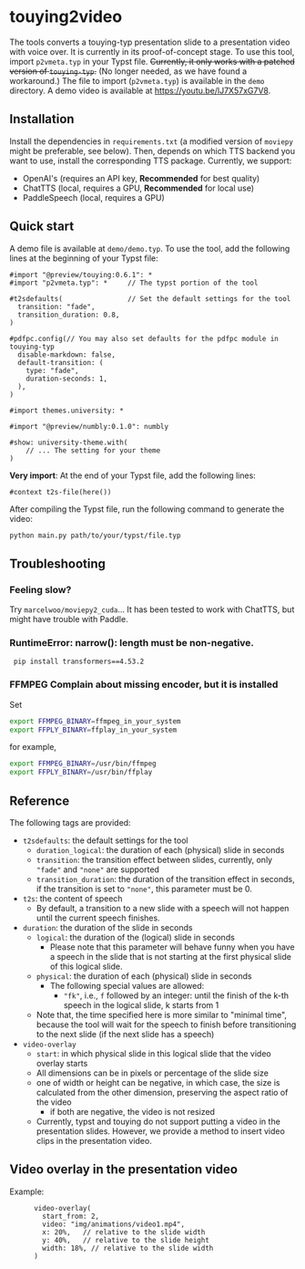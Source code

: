 # touying2video

The tools converts a touying-typ presentation slide to a presentation video with voice over. 
It is currently in its proof-of-concept stage.
To use this tool, import `p2vmeta.typ` in your Typst file.  ~~Currently, it only works with a patched version of `touying-typ`.~~ (No longer needed, as we have found a workaround.)  The file to import (`p2vmeta.typ`) is available in the `demo` directory.  A demo video is available at <https://youtu.be/lJ7X57xG7V8>.


## Installation

Install the dependencies in `requirements.txt` (a modified version of `moviepy` might be preferable, see below).
Then, depends on which TTS backend you want to use, install the corresponding TTS package.  Currently, we support:
- OpenAI's (requires an API key, **Recommended** for best quality)
- ChatTTS (local, requires a GPU, **Recommended** for local use)
- PaddleSpeech (local, requires a GPU)


## Quick start

A demo file is available at `demo/demo.typ`.   To use the tool, add the following lines at the beginning of your Typst file:

```typst
#import "@preview/touying:0.6.1": *
#import "p2vmeta.typ": *     // The typst portion of the tool

#t2sdefaults(                // Set the default settings for the tool
  transition: "fade",
  transition_duration: 0.8,
)

#pdfpc.config(// You may also set defaults for the pdfpc module in touying-typ
  disable-markdown: false,
  default-transition: (
    type: "fade",
    duration-seconds: 1,
  ),
)

#import themes.university: *

#import "@preview/numbly:0.1.0": numbly

#show: university-theme.with(
    // ... The setting for your theme
)
```

**Very import**: At the end of your Typst file, add the following lines:

```typst
#context t2s-file(here())
```

After compiling the Typst file, run the following command to generate the video:

```bash
python main.py path/to/your/typst/file.typ
```

## Troubleshooting

### Feeling slow? 

Try `marcelwoo/moviepy2_cuda`...  It has been tested to work with ChatTTS, but might have trouble with Paddle.

### RuntimeError: narrow(): length must be non-negative.

` pip install transformers==4.53.2`


### FFMPEG Complain about missing encoder, but it is installed

Set 
```bash
export FFMPEG_BINARY=ffmpeg_in_your_system
export FFPLY_BINARY=ffplay_in_your_system
```
for example, 
```bash
export FFMPEG_BINARY=/usr/bin/ffmpeg
export FFPLY_BINARY=/usr/bin/ffplay
```


## Reference

The following tags are provided:
- `t2sdefaults`: the default settings for the tool
    - `duration_logical`: the duration of each (physical) slide in seconds
    - `transition`: the transition effect between slides, currently, only `"fade"` and `"none"` are supported
    - `transition_duration`: the duration of the transition effect in seconds, if the transition is set to `"none"`, this parameter must be 0. 
- `t2s`: the content of speech
    - By default, a transition to a new slide with a speech will not happen until the current speech finishes.
- `duration`: the duration of the slide in seconds
    - `logical`: the duration of the (logical) slide in seconds
        - Please note that this parameter will behave funny when you have a speech in the slide that is not starting at the first physical slide of this logical slide.
    - `physical`: the duration of each (physical) slide in seconds
        - The following special values are allowed:
            - `"fk"`, i.e., `f` followed by an integer: until the finish of the k-th speech in the logical slide, k starts from 1
            <!-- - `"fk+t"`, i.e., `f` followed by an integer, a `+`, and a float: until the finish of the k-th speech in the logical slide plus the specified time-->
    - Note that, the time specified here is more similar to "minimal time", because the tool will wait for the speech to finish before transitioning to the next slide (if the next slide has a speech)
- `video-overlay`
    - `start`: in which physical slide in this logical slide that the video overlay starts
    - All dimensions can be in pixels or percentage of the slide size
    - one of width or height can be negative, in which case, the size is calculated from the other dimension, preserving the aspect ratio of the video
        - if both are negative, the video is not resized
    - Currently, typst and touying do not support putting a video in the presentation slides.  However, we provide a method to insert video clips in the presentation video. 


## Video overlay in the presentation video


Example:

```typst
      video-overlay(
        start_from: 2,
        video: "img/animations/video1.mp4",
        x: 20%,   // relative to the slide width
        y: 40%,   // relative to the slide height
        width: 18%, // relative to the slide width
      )
```

